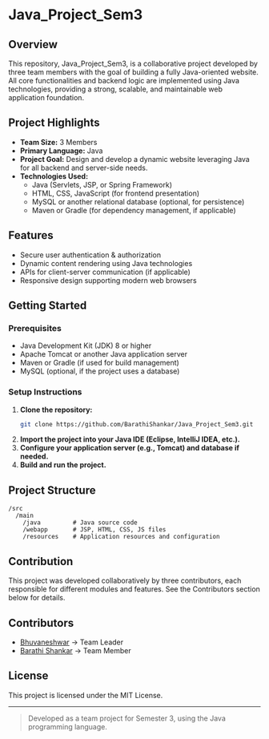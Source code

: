 # Java_Project_Sem3

## Overview

This repository, Java_Project_Sem3, is a collaborative project developed by three team members with the goal of building a fully Java-oriented website. All core functionalities and backend logic are implemented using Java technologies, providing a strong, scalable, and maintainable web application foundation.

## Project Highlights

- **Team Size:** 3 Members
- **Primary Language:** Java
- **Project Goal:** Design and develop a dynamic website leveraging Java for all backend and server-side needs.
- **Technologies Used:**
  - Java (Servlets, JSP, or Spring Framework)
  - HTML, CSS, JavaScript (for frontend presentation)
  - MySQL or another relational database (optional, for persistence)
  - Maven or Gradle (for dependency management, if applicable)

## Features

- Secure user authentication & authorization
- Dynamic content rendering using Java technologies
- APIs for client-server communication (if applicable)
- Responsive design supporting modern web browsers

## Getting Started

### Prerequisites

- Java Development Kit (JDK) 8 or higher
- Apache Tomcat or another Java application server
- Maven or Gradle (if used for build management)
- MySQL (optional, if the project uses a database)

### Setup Instructions

1. **Clone the repository:**
   ```sh
   git clone https://github.com/BarathiShankar/Java_Project_Sem3.git
   ```
2. **Import the project into your Java IDE (Eclipse, IntelliJ IDEA, etc.).**
3. **Configure your application server (e.g., Tomcat) and database if needed.**
4. **Build and run the project.**

## Project Structure

```
/src
  /main
    /java         # Java source code
    /webapp       # JSP, HTML, CSS, JS files
    /resources    # Application resources and configuration
```

## Contribution

This project was developed collaboratively by three contributors, each responsible for different modules and features. See the Contributors section below for details.

## Contributors

- [Bhuvaneshwar](https://github.com/TNDEVIL4U) -> Team Leader
- [Barathi Shankar](https://github.com/BarathiShankar) -> Team Member
<!-- - [Member 3 Name](https://github.com/member3) -->

## License

This project is licensed under the MIT License.

---
> Developed as a team project for Semester 3, using the Java programming language.
